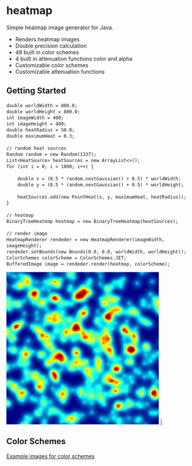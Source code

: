 # heatmap
Simple heatmap image generator for Java.

* Renders heatmap images
* Double precision calculation
* 48 built in color schemes
* 4 built in attenuation functions color and alpha
* Customizable color schemes
* Customizable attenuation functions

## Getting Started

```
double worldWidth = 800.0;
double worldHeight = 800.0;
int imageWidth = 400;
int imageHeight = 400;
double heatRadius = 50.0;
double maximumHeat = 0.3;

// random heat sources
Random random = new Random(1337);
List<HeatSource> heatSources = new ArrayList<>();
for (int i = 0; i < 1000; i++) {

	double x = (0.5 * random.nextGaussian() + 0.5) * worldWidth;
	double y = (0.5 * random.nextGaussian() + 0.5) * worldHeight;

	heatSources.add(new PointHeat(x, y, maximumHeat, heatRadius));
}

// heatmap
BinaryTreeHeatmap heatmap = new BinaryTreeHeatmap(heatSources);

// render image
HeatmapRenderer rendeder = new HeatmapRenderer(imageWidth, imageHeight);
rendeder.setBounds(new Bounds(0.0, 0.0, worldWidth, worldHeight));
ColorSchemes colorScheme = ColorSchemes.JET;
BufferedImage image = rendeder.render(heatmap, colorScheme);
```

![CUBEHELIX](images/getting-started.png) |

## Color Schemes

[Example images for color schemes](ColorShemes.md)



